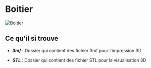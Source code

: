 # Boitier
![Boitier](https://github.com/FelixDuck15/projet_Formule_SAE_A2023/assets/89605334/b249fe40-4983-43f8-abc9-8b22a505bb4f)

## Ce qu'il si trouve

* _**3mf**_ : Dossier qui contient des fichier 3mf pour l'impression 3D

* _**STL**_ : Dossier qui contient des fichier STL pour la visualisation 3D  
